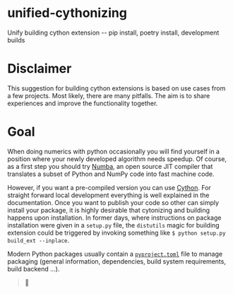 # unified-cythonizing
Unify building cython extension -- pip install, poetry install, development builds

# Disclaimer

This suggestion for building cython extensions is based on use cases from a few projects. 
Most likely, there are many pitfalls.
The aim is to share experiences and improve the functionality together.

# Goal

When doing numerics with python occasionally you will find yourself in a position where 
your newly developed algorithm needs speedup.
Of course, as a first step you should try [Numba](https://numba.pydata.org/), an open source 
JIT compiler that translates a subset of Python and NumPy code into fast machine code.

However, if you want a pre-compiled version you can use [Cython](https://cython.org/).
For straight forward local development everything is well explained in the documentation.
Once you want to publish your code so other can simply install your package, it is highly 
desirable that cytonizing and building happens upon installation.
In former days, where instructions on package installation were given in a `setup.py` file, 
the `distutils` magic for building extension could be triggered by invoking something like 
`$ python setup.py build_ext --inplace`.

Modern Python packages usually contain a 
[`pyproject.toml`](https://pip.pypa.io/en/stable/reference/build-system/pyproject-toml/) 
file to manage packaging (general information, dependencies, build system requirements, 
build backend ...).

> :large_blue_diamond: 